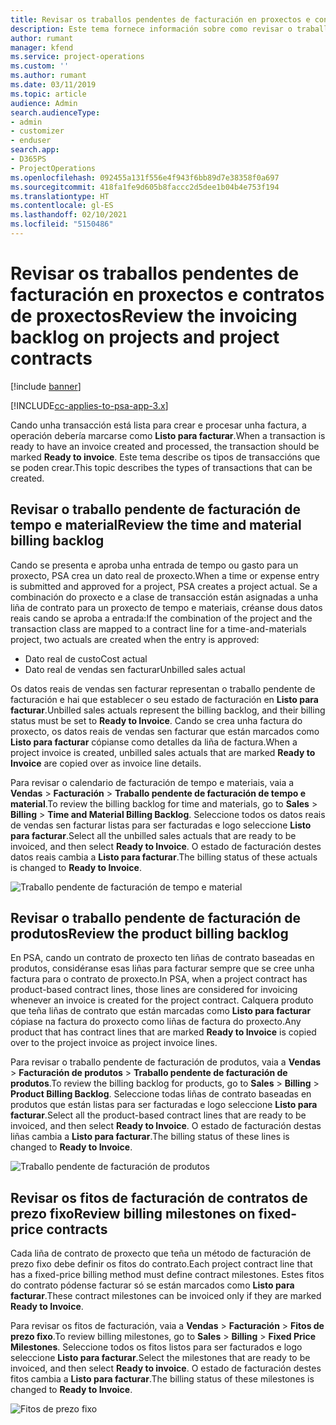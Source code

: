 ```yaml
---
title: Revisar os traballos pendentes de facturación en proxectos e contratos de proxectos
description: Este tema fornece información sobre como revisar o traballo pendente de facturación de tempo, gasto e produtos e como marcalos como listos para a facturación.
author: rumant
manager: kfend
ms.service: project-operations
ms.custom: ''
ms.author: rumant
ms.date: 03/11/2019
ms.topic: article
audience: Admin
search.audienceType:
- admin
- customizer
- enduser
search.app:
- D365PS
- ProjectOperations
ms.openlocfilehash: 092455a131f556e4f943f6bb89d7e38358f0a697
ms.sourcegitcommit: 418fa1fe9d605b8faccc2d5dee1b04b4e753f194
ms.translationtype: HT
ms.contentlocale: gl-ES
ms.lasthandoff: 02/10/2021
ms.locfileid: "5150486"
---
```

# <a name="review-the-invoicing-backlog-on-projects-and-project-contracts"></a><span data-ttu-id="9a382-103">Revisar os traballos pendentes de facturación en proxectos e contratos de proxectos</span><span class="sxs-lookup"><span data-stu-id="9a382-103">Review the invoicing backlog on projects and project contracts</span></span>

[!include [banner](../includes/psa-now-project-operations.md)]

[!INCLUDE[cc-applies-to-psa-app-3.x](../includes/cc-applies-to-psa-app-3x.md)]

<span data-ttu-id="9a382-104">Cando unha transacción está lista para crear e procesar unha factura, a operación debería marcarse como **Listo para facturar**.</span><span class="sxs-lookup"><span data-stu-id="9a382-104">When a transaction is ready to have an invoice created and processed, the transaction should be marked **Ready to invoice**.</span></span> <span data-ttu-id="9a382-105">Este tema describe os tipos de transaccións que se poden crear.</span><span class="sxs-lookup"><span data-stu-id="9a382-105">This topic describes the types of transactions that can be created.</span></span>

## <a name="review-the-time-and-material-billing-backlog"></a><span data-ttu-id="9a382-106">Revisar o traballo pendente de facturación de tempo e material</span><span class="sxs-lookup"><span data-stu-id="9a382-106">Review the time and material billing backlog</span></span>

<span data-ttu-id="9a382-107">Cando se presenta e aproba unha entrada de tempo ou gasto para un proxecto, PSA crea un dato real de proxecto.</span><span class="sxs-lookup"><span data-stu-id="9a382-107">When a time or expense entry is submitted and approved for a project, PSA creates a project actual.</span></span> <span data-ttu-id="9a382-108">Se a combinación do proxecto e a clase de transacción están asignadas a unha liña de contrato para un proxecto de tempo e materiais, créanse dous datos reais cando se aproba a entrada:</span><span class="sxs-lookup"><span data-stu-id="9a382-108">If the combination of the project and the transaction class are mapped to a contract line for a time-and-materials project, two actuals are created when the entry is approved:</span></span>

- <span data-ttu-id="9a382-109">Dato real de custo</span><span class="sxs-lookup"><span data-stu-id="9a382-109">Cost actual</span></span> 
- <span data-ttu-id="9a382-110">Dato real de vendas sen facturar</span><span class="sxs-lookup"><span data-stu-id="9a382-110">Unbilled sales actual</span></span>

<span data-ttu-id="9a382-111">Os datos reais de vendas sen facturar representan o traballo pendente de facturación e hai que establecer o seu estado de facturación en **Listo para facturar**.</span><span class="sxs-lookup"><span data-stu-id="9a382-111">Unbilled sales actuals represent the billing backlog, and their billing status must be set to **Ready to Invoice**.</span></span> <span data-ttu-id="9a382-112">Cando se crea unha factura do proxecto, os datos reais de vendas sen facturar que están marcados como **Listo para facturar** cópianse como detalles da liña de factura.</span><span class="sxs-lookup"><span data-stu-id="9a382-112">When a project invoice is created, unbilled sales actuals that are marked **Ready to Invoice** are copied over as invoice line details.</span></span>

<span data-ttu-id="9a382-113">Para revisar o calendario de facturación de tempo e materiais, vaia a **Vendas** \> **Facturación** \> **Traballo pendente de facturación de tempo e material**.</span><span class="sxs-lookup"><span data-stu-id="9a382-113">To review the billing backlog for time and materials, go to **Sales** \> **Billing** \> **Time and Material Billing Backlog**.</span></span> <span data-ttu-id="9a382-114">Seleccione todos os datos reais de vendas sen facturar listas para ser facturadas e logo seleccione **Listo para facturar**.</span><span class="sxs-lookup"><span data-stu-id="9a382-114">Select all the unbilled sales actuals that are ready to be invoiced, and then select **Ready to Invoice**.</span></span> <span data-ttu-id="9a382-115">O estado de facturación destes datos reais cambia a **Listo para facturar**.</span><span class="sxs-lookup"><span data-stu-id="9a382-115">The billing status of these actuals is changed to **Ready to Invoice**.</span></span>

![Traballo pendente de facturación de tempo e material](media/TMBacklog.png)

## <a name="review-the-product-billing-backlog"></a><span data-ttu-id="9a382-117">Revisar o traballo pendente de facturación de produtos</span><span class="sxs-lookup"><span data-stu-id="9a382-117">Review the product billing backlog</span></span>

<span data-ttu-id="9a382-118">En PSA, cando un contrato de proxecto ten liñas de contrato baseadas en produtos, considéranse esas liñas para facturar sempre que se cree unha factura para o contrato de proxecto.</span><span class="sxs-lookup"><span data-stu-id="9a382-118">In PSA, when a project contract has product-based contract lines, those lines are considered for invoicing whenever an invoice is created for the project contract.</span></span> <span data-ttu-id="9a382-119">Calquera produto que teña liñas de contrato que están marcadas como **Listo para facturar** cópiase na factura do proxecto como liñas de factura do proxecto.</span><span class="sxs-lookup"><span data-stu-id="9a382-119">Any product that has contract lines that are marked **Ready to Invoice** is copied over to the project invoice as project invoice lines.</span></span>

<span data-ttu-id="9a382-120">Para revisar o traballo pendente de facturación de produtos, vaia a **Vendas** \> **Facturación de produtos** \> **Traballo pendente de facturación de produtos**.</span><span class="sxs-lookup"><span data-stu-id="9a382-120">To review the billing backlog for products, go to **Sales** \> **Billing** \> **Product Billing Backlog**.</span></span> <span data-ttu-id="9a382-121">Seleccione todas liñas de contrato baseadas en produtos que están listas para ser facturadas e logo seleccione **Listo para facturar**.</span><span class="sxs-lookup"><span data-stu-id="9a382-121">Select all the product-based contract lines that are ready to be invoiced, and then select **Ready to Invoice**.</span></span> <span data-ttu-id="9a382-122">O estado de facturación destas liñas cambia a **Listo para facturar**.</span><span class="sxs-lookup"><span data-stu-id="9a382-122">The billing status of these lines is changed to **Ready to Invoice**.</span></span>

![Traballo pendente de facturación de produtos](media/ProductBacklog.png)

## <a name="review-billing-milestones-on-fixed-price-contracts"></a><span data-ttu-id="9a382-124">Revisar os fitos de facturación de contratos de prezo fixo</span><span class="sxs-lookup"><span data-stu-id="9a382-124">Review billing milestones on fixed-price contracts</span></span>

<span data-ttu-id="9a382-125">Cada liña de contrato de proxecto que teña un método de facturación de prezo fixo debe definir os fitos do contrato.</span><span class="sxs-lookup"><span data-stu-id="9a382-125">Each project contract line that has a fixed-price billing method must define contract milestones.</span></span> <span data-ttu-id="9a382-126">Estes fitos do contrato pódense facturar só se están marcados como **Listo para facturar**.</span><span class="sxs-lookup"><span data-stu-id="9a382-126">These contract milestones can be invoiced only if they are marked **Ready to Invoice**.</span></span> 

<span data-ttu-id="9a382-127">Para revisar os fitos de facturación, vaia a **Vendas** \> **Facturación** \> **Fitos de prezo fixo**.</span><span class="sxs-lookup"><span data-stu-id="9a382-127">To review billing milestones, go to **Sales** \> **Billing** \> **Fixed Price Milestones**.</span></span> <span data-ttu-id="9a382-128">Seleccione todos os fitos listos para ser facturados e logo seleccione **Listo para facturar**.</span><span class="sxs-lookup"><span data-stu-id="9a382-128">Select the milestones that are ready to be invoiced, and then select **Ready to invoice**.</span></span> <span data-ttu-id="9a382-129">O estado de facturación destes fitos cambia a **Listo para facturar**.</span><span class="sxs-lookup"><span data-stu-id="9a382-129">The billing status of these milestones is changed to **Ready to Invoice**.</span></span>

![Fitos de prezo fixo](media/FPBacklog.png)
